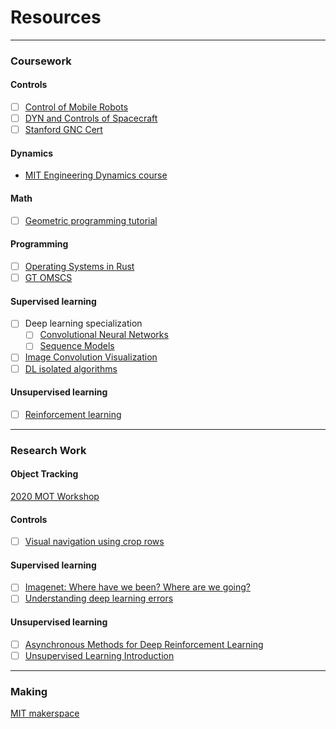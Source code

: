 # Resources
--------------------------------------------------------------------------------------------------------------------------------
### Coursework
#### Controls
- [ ] [Control of Mobile Robots](https://www.coursera.org/learn/mobile-robot?)
- [ ] [DYN and Controls of Spacecraft](https://www.coursera.org/specializations/spacecraft-dynamics-control?authMode=login&authType=google&errorCode=unknownStatus)
- [ ] [Stanford GNC Cert]()

#### Dynamics 
- [MIT Engineering Dynamics course](https://www.youtube.com/watch?v=GUvoVvXwoOQ&list=PLUl4u3cNGP62esZEwffjMAsEMW_YArxYC)

#### Math
- [ ] [Geometric programming tutorial](https://gpkit.readthedocs.io/en/latest/gp101.html#why-are-gps-special)

#### Programming
- [ ] [Operating Systems in Rust](https://github.com/dddrrreee/cs140e-20win/)
- [ ] [GT OMSCS](https://omscs.gatech.edu/explore-oms-cs) 

#### Supervised learning
- [ ] Deep learning specialization
  - [ ] [Convolutional Neural Networks](https://www.coursera.org/learn/convolutional-neural-networks?specialization=deep-learning)
  - [ ] [Sequence Models](https://www.coursera.org/learn/nlp-sequence-models)
- [ ] [Image Convolution Visualization](https://setosa.io/ev/image-kernels/)
- [ ] [DL isolated algorithms](https://ml-cheatsheet.readthedocs.io/en/latest/classification_algos.html)

#### Unsupervised learning
- [ ] [Reinforcement learning](https://youtu.be/Nd1-UUMVfz4)

--------------------------------------------------------------------------------------------------------------------------------
### Research Work
#### Object Tracking
[2020 MOT Workshop](https://motchallenge.net/workshops/bmtt2020/)

#### Controls
- [ ] [Visual navigation using crop rows](https://arxiv.org/pdf/1909.12754.pdf)

#### Supervised learning 
- [ ] [Imagenet: Where have we been? Where are we going?](https://www.youtube.com/watch?v=jYvBmJo7qjc)
- [ ] [Understanding deep learning errors](https://arxiv.org/pdf/1611.03530.pdf)

#### Unsupervised learning 
- [ ] [Asynchronous Methods for Deep Reinforcement Learning](https://arxiv.org/pdf/1602.01783.pdf)
- [ ] [Unsupervised Learning Introduction](https://web.stanford.edu/class/psych209/Readings/SuttonBartoIPRLBook2ndEd.pdf)

--------------------------------------------------------------------------------------------------------------------------------
### Making
[MIT makerspace](http://miters.mit.edu/projects/)


